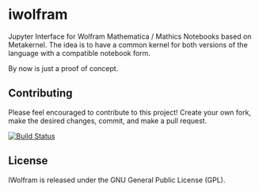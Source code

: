 # iwolfram

Jupyter Interface for Wolfram Mathematica / Mathics Notebooks based on Metakernel. The idea is to have a common kernel for both versions of the language with a compatible notebook form.

By now is just a proof of concept.


Contributing
------------

Please feel encouraged to contribute to this project! Create your own fork, make the desired changes, commit, and make a pull request.

[![Build Status](https://travis-ci.org/mmatera/iwolfram.svg?branch=master)](https://travis-ci.org/mmatera/iwolfram)

License
-------

IWolfram is released under the GNU General Public License (GPL).






